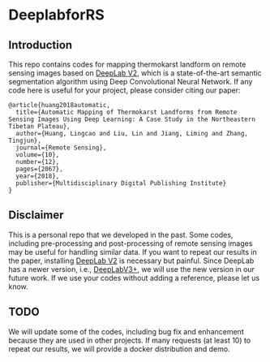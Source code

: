 # DeeplabforRS

## Introduction
This repo contains codes for mapping thermokarst landform on remote sensing images based on [DeepLab V2](http://liangchiehchen.com/projects/DeepLab.html), which is a state-of-the-art semantic segmentation algorithm using Deep Convolutional Neural Network. If any code here is useful for your project, please consider citing our paper:

```
@article{huang2018automatic,
  title={Automatic Mapping of Thermokarst Landforms from Remote Sensing Images Using Deep Learning: A Case Study in the Northeastern Tibetan Plateau},
  author={Huang, Lingcao and Liu, Lin and Jiang, Liming and Zhang, Tingjun},
  journal={Remote Sensing},
  volume={10},
  number={12},
  pages={2067},
  year={2018},
  publisher={Multidisciplinary Digital Publishing Institute}
}
```

## Disclaimer
This is a personal repo that we developed in the past. Some codes, including pre-processing and post-processing of remote sensing images may be useful for handling similar data. If you want to repeat our results in the paper, installing [DeepLab V2](http://liangchiehchen.com/projects/DeepLab.html) is necessary but painful. Since DeepLab has a newer version, i.e., [DeepLabV3+](https://github.com/tensorflow/models/tree/master/research/deeplab), we will use the new version in our future work. If we use your codes without adding a reference, please let us know. 


## TODO
We will update some of the codes, including bug fix and enhancement because they are used in other projects. 
If many requests (at least 10) to repeat our results, we will provide a docker distribution and demo. 
